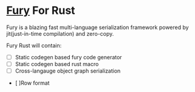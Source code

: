 # [Fury](https://github.com/alipay/fury) For Rust 
Fury is a blazing fast multi-language serialization framework powered by jit(just-in-time compilation) and zero-copy.

Fury Rust will contain:
- [ ] Static codegen based fury code generator
- [ ] Static codegen based rust macro
- [ ] Cross-langauge object graph serialization
- [ ]Row format
